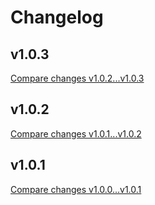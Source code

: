 # Changelog

## v1.0.3

[Compare changes v1.0.2...v1.0.3](https://github.com/sergenux/nuxt-breadcrumbs/compare/v1.0.2...v1.0.3)

## v1.0.2

[Compare changes v1.0.1...v1.0.2](https://github.com/sergenux/nuxt-breadcrumbs/compare/v1.0.1...v1.0.2)

## v1.0.1

[Compare changes v1.0.0...v1.0.1](https://github.com/sergenux/nuxt-breadcrumbs/compare/v1.0.0...v1.0.1)
